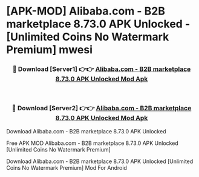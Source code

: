 # [APK-MOD] Alibaba.com - B2B marketplace 8.73.0 APK Unlocked - [Unlimited Coins No Watermark Premium] mwesi



<div align="center">
<h3>🔴 Download [Server1] 👉👉 <a href="https://momento.my/?title=Alibaba.com_-_B2B_marketplace_8.73.0_APK_Unlocked">Alibaba.com - B2B marketplace 8.73.0 APK Unlocked Mod Apk</a></h3><br>

<h3>🔴 Download [Server2] 👉👉 <a href="https://momento.my/?title=Alibaba.com_-_B2B_marketplace_8.73.0_APK_Unlocked">Alibaba.com - B2B marketplace 8.73.0 APK Unlocked Mod Apk</a></h3>
</div>



Download Alibaba.com - B2B marketplace 8.73.0 APK Unlocked 

Free APK MOD Alibaba.com - B2B marketplace 8.73.0 APK Unlocked [Unlimited Coins No Watermark Premium]

Download Alibaba.com - B2B marketplace 8.73.0 APK Unlocked [Unlimited Coins No Watermark Premium] Mod For Android
